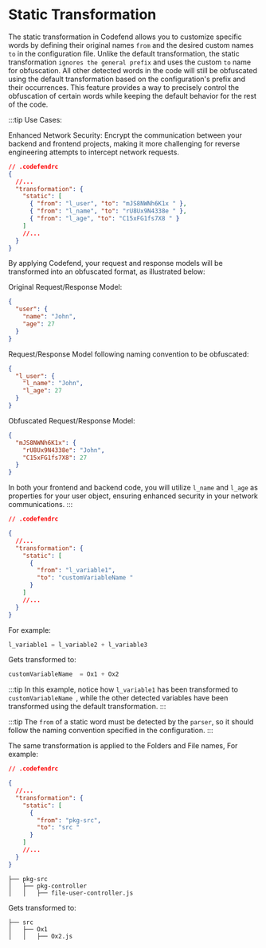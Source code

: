 # Static Transformation

The static transformation in Codefend allows you to customize specific words by defining their original names `from` and the desired custom names `to` in the configuration file. Unlike the default transformation, the static transformation `ignores the general prefix` and uses the custom `to` name for obfuscation. All other detected words in the code will still be obfuscated using the default transformation based on the configuration's prefix and their occurrences. This feature provides a way to precisely control the obfuscation of certain words while keeping the default behavior for the rest of the code.

:::tip Use Cases:

Enhanced Network Security: Encrypt the communication between your backend and frontend projects, making it more challenging for reverse engineering attempts to intercept network requests.

```json
// .codefendrc
{
  //...
  "transformation": {
    "static": [
      { "from": "l_user", "to": "mJS8NWNh6K1x " },
      { "from": "l_name", "to": "rU8Ux9N4338e " },
      { "from": "l_age", "to": "C15xFG1fs7X8 " }
    ]
    //...
  }
}
```

By applying Codefend, your request and response models will be transformed into an obfuscated format, as illustrated below:

Original Request/Response Model:

```json
{
  "user": {
    "name": "John",
    "age": 27
  }
}
```

Request/Response Model following naming convention to be obfuscated:

```json
{
  "l_user": {
    "l_name": "John",
    "l_age": 27
  }
}
```

Obfuscated Request/Response Model:

```json
{
  "mJS8NWNh6K1x": {
    "rU8Ux9N4338e": "John",
    "C15xFG1fs7X8": 27
  }
}
```

In both your frontend and backend code, you will utilize `l_name` and `l_age` as properties for your user object, ensuring enhanced security in your network communications.
:::

```json
// .codefendrc

{
  //...
  "transformation": {
    "static": [
      {
        "from": "l_variable1",
        "to": "customVariableName "
      }
    ]
    //...
  }
}
```

For example:

```python
l_variable1 = l_variable2 + l_variable3
```

Gets transformed to:

```python
customVariableName  = Ox1 + Ox2
```

:::tip
In this example, notice how `l_variable1` has been transformed to `customVariableName `, while the other detected variables have been transformed using the default transformation.
:::

:::tip
The `from` of a static word must be detected by the `parser`, so it should follow the naming convention specified in the configuration.
:::

The same transformation is applied to the Folders and File names,
For example:

```json
// .codefendrc

{
  //...
  "transformation": {
    "static": [
      {
        "from": "pkg-src",
        "to": "src "
      }
    ]
    //...
  }
}
```

```
├── pkg-src
│   ├── pkg-controller
│   │   ├── file-user-controller.js
```

Gets transformed to:

```
├── src
│   ├── Ox1
│   │   ├── Ox2.js
```

